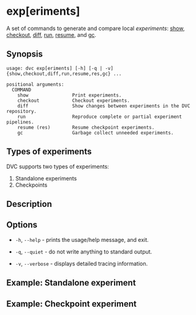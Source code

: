 # exp[eriments]

A set of commands to generate and compare local _experiments_:
[show](/doc/command-reference/exp/show),
[checkout](/doc/command-reference/exp/show),
[diff](/doc/command-reference/exp/diff), [run](/doc/command-reference/exp/run),
[resume](/doc/command-reference/exp/resume), and
[gc](/doc/command-reference/exp/gc).

## Synopsis

```usage
usage: dvc exp[eriments] [-h] [-q | -v] {show,checkout,diff,run,resume,res,gc} ...

positional arguments:
  COMMAND
    show                Print experiments.
    checkout            Checkout experiments.
    diff                Show changes between experiments in the DVC repository.
    run                 Reproduce complete or partial experiment pipelines.
    resume (res)        Resume checkpoint experiments.
    gc                  Garbage collect unneeded experiments.
```

## Types of experiments

DVC supports two types of experiments:

1. Standalone experiments
2. Checkpoints

## Description

## Options

- `-h`, `--help` - prints the usage/help message, and exit.

- `-q`, `--quiet` - do not write anything to standard output.

- `-v`, `--verbose` - displays detailed tracing information.

## Example: Standalone experiment

## Example: Checkpoint experiment
